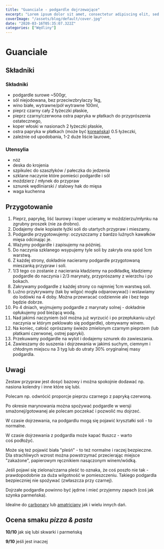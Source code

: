 ```yaml
---
title: "Guanciale - podgardle dojrzewające"
excerpt: "Lorem ipsum dolor sit amet, consectetur adipiscing elit, sed do eiusmod tempor incididunt ut labore et dolore magna aliqua. Praesent elementum facilisis leo vel fringilla est ullamcorper eget. At imperdiet dui accumsan sit amet nulla facilities morbi tempus."
coverImage: "/assets/blog/default/cover.jpg"
date: "2020-03-16T05:35:07.322Z"
categories: ["Wędliny"]
---
```


# Guanciale

## Składniki

### Składniki

- podgardle surowe ~500gr,
- sól niejodowana, bez przeciwzbrylaczy 1kg,
- wino białe, wytrawne/pół wytrawne 100ml,
- pieprz czarny cały 2 łyżeczki płaskie,
- pieprz czarny/czerwona ostra papryka w płatkach do przyprószenia ostatecznego,
- koper włoski w nasionach 2 łyżeczki płaskie,
- ostra papryka w płatkach (może być [koreańska](https://en.wikipedia.org/wiki/Korean_chili_pepper)) 0.5 łyżeczki,
- zależnie od upodobania, 1-2 duże liście laurowe,

### Utensylia

- nóż
- deska do krojenia
- szpikulec do szaszłyków / pałeczka do jedzenia
- szklane naczynie które pomieści podgardle i sól
- moździerz / młynek do przypraw
- sznurek wędliniarski / stalowy hak do mięsa
- waga kuchenna

## Przygotowanie

1. Pieprz, paprykę, liść laurowy i koper ucieramy w moździerzu/młynku na zgrubny proszek (nie za drobno).
2. Dodajemy dwie kopiaste łyżki soli do utartych przypraw i mieszamy.
3. Podgardle przygotowujemy: oczyszczamy z bardzo luźnych kawałków mięsa odcinając je.
4. Ważymy podgardle i zapisujemy na później.
5. Do naczynia szklanego wsypujemy tyle soli by zakryła ona spód 1cm warstwą.
6. Z każdej strony, dokładnie nacieramy podgardle przygotowaną mieszanką przypraw i soli.
7. 1/3 tego co zostanie z nacierania kładziemy na podkładkę, kładziemy podgardle do naczynia i 2/3 marynaty, przyprószamy z wierzchu i po bokach.
8. Zakrywamy podgardle z każdej strony co najmniej 1cm warstwą soli.
9. Luźno przykrywamy (tak by wilgoć mogła odparowywać) i wstawiamy do lodówki na 4 doby. Można przewracać codziennie ale i bez tego będzie dobrze.
10. Po 4 dniach, wyjmujemy podgardle z marynaty solnej - dokładnie opłukujemy pod bieżącą wodą.
11. Nad jakimś naczyniem (sól można już wyrzucić i po przepłukaniu użyć naczynia w którym peklowało się podgardle), obmywamy winem.
12. Na koniec, całość oprószamy świeżo zmielonym czarnym pieprzem (lub płatkami czerwonej, ostrej papryki).
13. Przekuwamy podgardle na wylot i dodajemy sznurek do zawieszania.
14. Zawieszamy do suszenia i dojrzewania w jakimś suchym, ciemnym i chłodnym miejscu na 3 tyg lub do utraty 30% oryginalnej masy podgardla.

## Uwagi

Zestaw przypraw jest dosyć bazowy i można spokojnie dodawać np. nasiona kolendry i inne które się lubi.

Polecam np. odwrócić proporcje pieprzu czarnego z papryką czerwoną.

Po okresie marynowania można spożywać podgardle w wersji smażonej/gotowanej ale polecam poczekać i pozwolić mu dojrzeć.

W czasie dojrzewania, na podgardlu mogą się pojawić kryształki soli - to normalne.

W czasie dojrzewania z podgardla może kapać tłuszcz - warto coś podłożyć.

Może się też pojawić biała "pleśń" - to też normalne i raczej bezpieczne. Dla strachliwych wzrost można powstrzymać przecierając miejsce "zakażone", papierowym ręcznikiem nasączonym winem/wódką.

Jeśli pojawi się zielona/czarna pleść to oznaka, że coś poszło nie tak - prawdopodobnie za duża wilgotność w pomieszczeniu. Takiego podgardla bezpieczniej nie spożywać (zwłaszcza przy czarnej).

Dojrzałe podgardle powinno być jędrne i mieć przyjemny zapach (coś jak szynka parmeńska).

Idealne do [carbonary](https://www.youtube.com/watch?v=593WWQPGtYY) lub [amatriciany](https://www.youtube.com/watch?v=y7ot3RqTcWM) jak i wielu innych dań.

## Ocena smaku _pizza & pasta_

**10/10** jak się lubi skwarki i parmeńską

**9/10** jeśli jest inaczej
